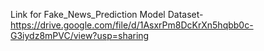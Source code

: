 Link for Fake_News_Prediction Model Dataset- <br>
https://drive.google.com/file/d/1AsxrPm8DcKrXn5hqbb0c-G3iydz8mPVC/view?usp=sharing
